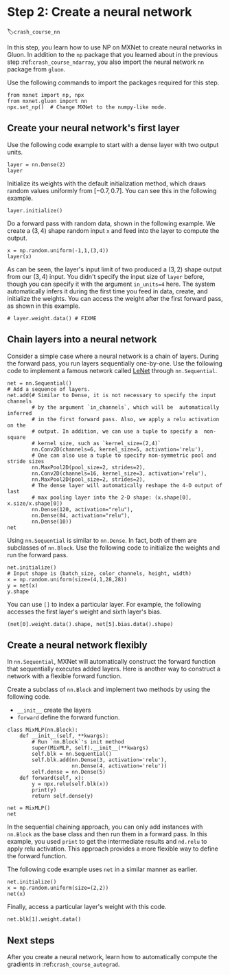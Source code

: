 # Step 2: Create a neural network
:label:`crash_course_nn`


In this step, you learn how to use NP on MXNet to create neural networks in Gluon. In addition to the `np` package that you learned about in the previous step :ref:`crash_course_ndarray`, you also import the neural network `nn` package from `gluon`.

Use the following commands to import the packages required for this step.

```{.python .input  n=2}
from mxnet import np, npx
from mxnet.gluon import nn
npx.set_np()  # Change MXNet to the numpy-like mode.
```

## Create your neural network's first layer

Use the following code example to start with a dense layer with two output units.
<!-- mention what the none and the linear parts mean? -->

```{.python .input  n=31}
layer = nn.Dense(2)
layer
```

Initialize its weights with the default initialization method, which draws random values uniformly from $[-0.7, 0.7]$. You can see this in the following example.

```{.python .input  n=32}
layer.initialize()
```

Do a forward pass with random data, shown in the following example. We create a $(3,4)$ shape random input `x` and feed into the layer to compute the output.

```{.python .input  n=34}
x = np.random.uniform(-1,1,(3,4))
layer(x)
```

As can be seen, the layer's input limit of two produced a $(3,2)$ shape output from our $(3,4)$ input. You didn't specify the input size of `layer` before, though you can specify it with the argument `in_units=4` here. The system  automatically infers it during the first time you feed in data, create, and initialize the weights. You can access the weight after the first forward pass, as shown in this example.

```{.python .input  n=35}
# layer.weight.data() # FIXME
```

## Chain layers into a neural network

Consider a simple case where a neural network is a chain of layers. During the forward pass, you run layers sequentially one-by-one. Use the following code to implement a famous network called [LeNet](http://yann.lecun.com/exdb/lenet/) through `nn.Sequential`.

```{.python .input}
net = nn.Sequential()
# Add a sequence of layers.
net.add(# Similar to Dense, it is not necessary to specify the input channels
        # by the argument `in_channels`, which will be  automatically inferred
        # in the first forward pass. Also, we apply a relu activation on the
        # output. In addition, we can use a tuple to specify a  non-square
        # kernel size, such as `kernel_size=(2,4)`
        nn.Conv2D(channels=6, kernel_size=5, activation='relu'),
        # One can also use a tuple to specify non-symmetric pool and stride sizes
        nn.MaxPool2D(pool_size=2, strides=2),
        nn.Conv2D(channels=16, kernel_size=3, activation='relu'),
        nn.MaxPool2D(pool_size=2, strides=2),
        # The dense layer will automatically reshape the 4-D output of last
        # max pooling layer into the 2-D shape: (x.shape[0], x.size/x.shape[0])
        nn.Dense(120, activation="relu"),
        nn.Dense(84, activation="relu"),
        nn.Dense(10))
net
```

<!--Mention the tuple option for kernel and stride as an exercise for the reader? Or leave it out as too much info for now?-->

Using `nn.Sequential` is similar to `nn.Dense`. In fact, both of them are subclasses of `nn.Block`. Use the following code to initialize the weights and run the forward pass.

```{.python .input}
net.initialize()
# Input shape is (batch_size, color_channels, height, width)
x = np.random.uniform(size=(4,1,28,28))
y = net(x)
y.shape
```

You can use `[]` to index a particular layer. For example, the following
accesses the first layer's weight and sixth layer's bias.

```{.python .input}
(net[0].weight.data().shape, net[5].bias.data().shape)
```

## Create a neural network flexibly

In `nn.Sequential`, MXNet will automatically construct the forward function that sequentially executes added layers.
Here is another way to construct a network with a flexible forward function.

Create a subclass of `nn.Block` and implement two methods by using the following code.

- `__init__` create the layers
- `forward` define the forward function.

```{.python .input  n=6}
class MixMLP(nn.Block):
    def __init__(self, **kwargs):
        # Run `nn.Block`'s init method
        super(MixMLP, self).__init__(**kwargs)
        self.blk = nn.Sequential()
        self.blk.add(nn.Dense(3, activation='relu'),
                     nn.Dense(4, activation='relu'))
        self.dense = nn.Dense(5)
    def forward(self, x):
        y = npx.relu(self.blk(x))
        print(y)
        return self.dense(y)

net = MixMLP()
net
```

In the sequential chaining approach, you can only add instances with `nn.Block` as the base class and then run them in a forward pass. In this example, you used `print` to get the intermediate results and `nd.relu` to apply relu activation. This approach provides a more flexible way to define the forward function.

The following code example uses `net` in a similar manner as earlier.

```{.python .input}
net.initialize()
x = np.random.uniform(size=(2,2))
net(x)
```

Finally, access a particular layer's weight with this code.

```{.python .input  n=8}
net.blk[1].weight.data()
```

## Next steps

After you create a neural network, learn how to automatically
compute the gradients in :ref:`crash_course_autograd`.
